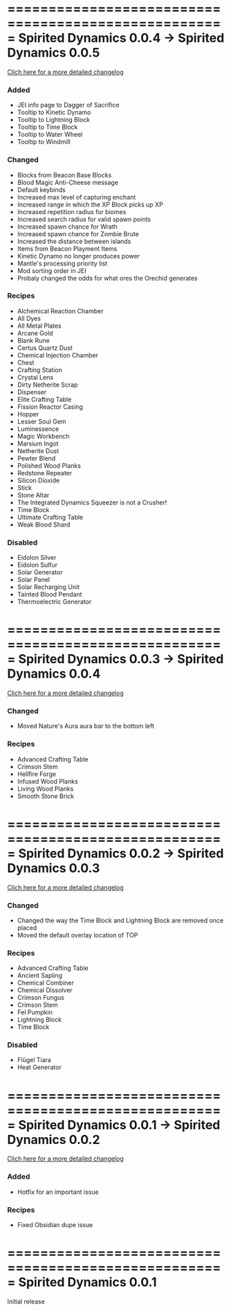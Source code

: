 =====================================================
Spirited Dynamics 0.0.4 -> Spirited Dynamics 0.0.5
=====================================================
[Clich here for a more detailed changelog]()

### Added
- JEI info page to Dagger of Sacrifice
- Tooltip to Kinetic Dynamo
- Tooltip to Lightning Block
- Tooltip to Time Block
- Tooltip to Water Wheel
- Tooltip to Windmill

### Changed
- Blocks from Beacon Base Blocks
- Blood Magic Anti-Cheese message
- Default keybinds
- Increased max level of capturing enchant
- Increased range in which the XP Block picks up XP
- Increased repetition radius for biomes
- Increased search radius for valid spawn points
- Increased spawn chance for Wrath
- Increased spawn chance for Zombie Brute
- Increased the distance between islands
- Items from Beacon Playment Items
- Kinetic Dynamo no longer produces power
- Mantle's processing priority list
- Mod sorting order in JEI
- Probaly changed the odds for what ores the Orechid generates

### Recipes
- Alchemical Reaction Chamber
- All Dyes
- All Metal Plates
- Arcane Gold
- Blank Rune
- Certus Quartz Dust
- Chemical Injection Chamber
- Chest
- Crafting Station
- Crystal Lens
- Dirty Netherite Scrap
- Dispenser
- Elite Crafting Table
- Fission Reactor Casing
- Hopper
- Lesser Soul Gem
- Luminessence
- Magic Workbench
- Marsium Ingot
- Netherite Dust
- Pewter Blend
- Polished Wood Planks
- Redstone Repeater
- Silicon Dioxide
- Stick
- Stone Altar
- The Integrated Dynamics Squeezer is not a Crusher!
- Time Block
- Ultimate Crafting Table
- Weak Blood Shard

### Disabled
- Eidolon Silver
- Eidolon Sulfur
- Solar Generator
- Solar Panel
- Solar Recharging Unit
- Tainted Blood Pendant
- Thermoelectric Generator

=====================================================
Spirited Dynamics 0.0.3 -> Spirited Dynamics 0.0.4
=====================================================
[Clich here for a more detailed changelog](https://github.com/Wxrlds/SpiritedDynamics/commit/ee3079c8206f5bfd55eb71818cc3f9abb449312c)

### Changed
- Moved Nature's Aura aura bar to the bottom left

### Recipes
- Advanced Crafting Table
- Crimson Stem
- Hellfire Forge
- Infused Wood Planks
- Living Wood Planks
- Smooth Stone Brick

=====================================================
Spirited Dynamics 0.0.2 -> Spirited Dynamics 0.0.3
=====================================================
[Clich here for a more detailed changelog](https://github.com/Wxrlds/SpiritedDynamics/commit/dae3a3ed26af4dab8093c00a8835a4dd91dac8eb)

### Changed
- Changed the way the Time Block and Lightning Block are removed once placed
- Moved the default overlay location of TOP

### Recipes
- Advanced Crafting Table
- Ancient Sapling
- Chemical Combiner
- Chemical Dissolver
- Crimson Fungus
- Crimson Stem
- Fel Pumpkin
- Lightning Block
- Time Block

### Disabled
- Flügel Tiara
- Heat Generator

=====================================================
Spirited Dynamics 0.0.1 -> Spirited Dynamics 0.0.2
=====================================================
[Clich here for a more detailed changelog](https://github.com/Wxrlds/SpiritedDynamics/commit/63e3d9759883334f7ae0f40b96260cd6ed225887)

### Added
- Hotfix for an important issue

### Recipes
- Fixed Obsidian dupe issue

=====================================================
Spirited Dynamics 0.0.1
=====================================================
Initial release
